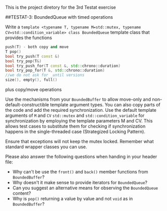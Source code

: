 This is the project diretory for the 3rd Testat exercise

##TESTAT-3: BoundedQueue with timed operations

Write a `template <typename T, typename M=std::mutex, typename CV=std::condition_variable> class BoundedQueue`
template class that provides the functions
```C++
push(T) - both copy and move
T pop()
bool try_push(T const &)
bool try_pop(T&)
bool try_push_for(T const &, std::chrono::duration)
bool try_pop_for(T &, std::chrono::duration)
//we do not ask for _until versions
size(), empty(), full()
```
plus copy/move operations

Use the mechanisms from your `BoundedBuffer` to allow move-only and non-default-constructible template argument types.
You can also copy parts of the code and add the required synchronization.
Use the default template arguments of `M` and `CV` `std::mutex` and `std::condition_variable`
for synchronization by employing the template parameters M and CV. 
This allows test cases to substitute them for checking if synchronization happens in the single-threaded case 
(Strategized Locking Pattern).

Ensure that exceptions will not keep the mutex locked. Remember what standard wrapper classes you can use.

Please also answer the following questions when handing in your header file:
* Why can't be use the `front()` and `back()` member functions from `BoundedBuffer`?
* Why doesn't it make sense to provide iterators for `BoundedQueue`?
* Can you suggest an alternative means for observing the `BoundedQueue` content?
* Why is `pop()` returning a value by value and not `void` as in `BoundedBuffer`?
